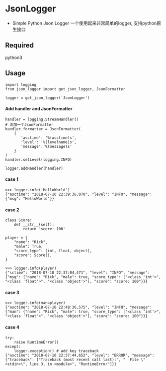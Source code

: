 # JsonLogger
* Simple Python Json Logger 一个使用起来非常简单的logger, 支持python原生接口
## Required
python3
## Usage
    import logging
    from json_logger import get_json_logger, JsonFormatter

    logger = get_json_logger('JsonLogger')
#### Add handler and JsonFormatter
    handler = logging.StreamHandler()
    # 添加一个JsonFormatter
    handler.formatter = JsonFormatter(
        {
           'asctime': '%(asctime)s',
           'level': '%(levelname)s',
           'message':'%(message)s'
        }
    )
    handler.setLevel(logging.INFO)

    logger.addHandler(handler)
#### case 1

    >>> logger.info('HelloWorld')
    {"asctime": "2018-07-10 22:39:36,070", "level": "INFO", "message": {"msg": "HelloWorld"}}

#### case 2
    class Score:
        def __str__(self):
            return 'score: 100'

    player = {
        "name": "Rick",
        "male": True,
        "score_type": [int, float, object],
        "score": Score(),
    }

    >>> logger.info(player)
    {"sctime": "2018-07-10 22:37:04,471", "level": "INFO", "message": {"msg": {"name": "Rick", "male": true, "score_type": ["<class 'int'>", "<class 'float'>", "<class 'object'>"], "score": "score: 100"}}}

#### case 3
    >>> logger.info(man=player)
    {"asctime": "2018-07-10 22:48:36,575", "level": "INFO", "message": {"man": {"name": "Rick", "male": true, "score_type": ["<class 'int'>", "<class 'float'>", "<class 'object'>"], "score": "score: 100"}}}

#### case 4
    try:
        raise RuntimeError()
    except:
        logger.exception() # add key traceback
    {"asctime": "2018-07-10 22:37:44,652", "level": "ERROR", "message": {"traceback": ["Traceback (most recent call last):", "  File \"<stdin>\", line 3, in <module>", "RuntimeError"]}}
